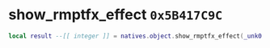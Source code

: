 # show_rmptfx_effect `0x5B417C9C`

```lua
local result --[[ integer ]] = natives.object.show_rmptfx_effect(_unk0 --[[ integer ]])
```